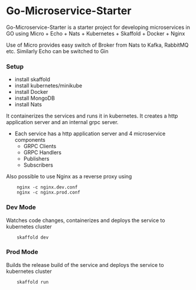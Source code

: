 # Go-Microservice-Starter

Go-Microservice-Starter is a starter project for developing microservices in GO using Micro + Echo + Nats + Kubernetes + Skaffold + Docker + Nginx

Use of Micro provides easy switch of Broker from Nats to Kafka, RabbitMQ etc. Similarly Echo can be switched to Gin

### Setup

- install skaffold
- install kubernetes/minikube
- install Docker
- install MongoDB
- install Nats

It containerizes the services and runs it in kubernetes. It creates a http application server and an internal grpc server.

- Each service has a http application server and 4 microservice components
  - GRPC Clients
  - GRPC Handlers
  - Publishers
  - Subscribers

Also possible to use Nginx as a reverse proxy using

```
    nginx -c nginx.dev.conf
    nginx -c nginx.prod.conf
```

### Dev Mode

Watches code changes, containerizes and deploys the service to kubernetes cluster

```
    skaffold dev
```

### Prod Mode

Builds the release build of the service and deploys the service to kubernetes cluster

```
    skaffold run
```
